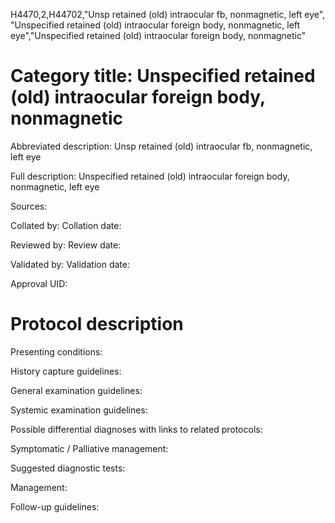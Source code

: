 H4470,2,H44702,"Unsp retained (old) intraocular fb, nonmagnetic, left eye", "Unspecified retained (old) intraocular foreign body, nonmagnetic, left eye","Unspecified retained (old) intraocular foreign body, nonmagnetic"
# Category title: Unspecified retained (old) intraocular foreign body, nonmagnetic

Abbreviated description: Unsp retained (old) intraocular fb, nonmagnetic, left eye

Full description: Unspecified retained (old) intraocular foreign body, nonmagnetic, left eye

Sources:

Collated by:
Collation date:

Reviewed by:
Review date:

Validated by:
Validation date:

Approval UID:

# Protocol description

Presenting conditions:

History capture guidelines:

General examination guidelines:

Systemic examination guidelines:

Possible differential diagnoses with links to related protocols:

Symptomatic / Palliative management:

Suggested diagnostic tests:

Management:

Follow-up guidelines:
